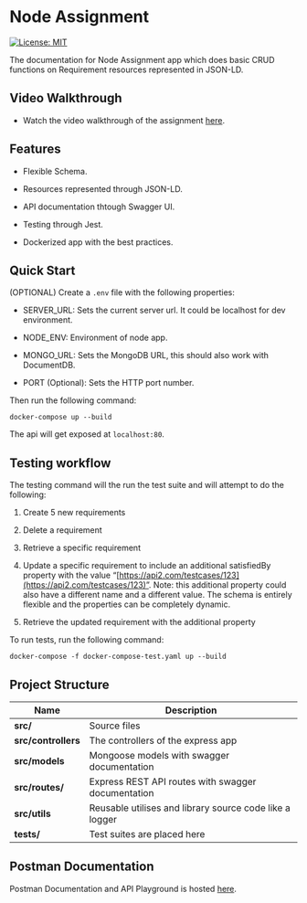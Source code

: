 # Node Assignment

[![License: MIT](https://img.shields.io/badge/License-MIT-yellow.svg)](https://opensource.org/licenses/MIT)

The documentation for Node Assignment app which does basic CRUD functions on Requirement resources represented in JSON-LD.

## Video Walkthrough

- Watch the video walkthrough of the assignment [here](https://www.loom.com/share/525b5b4b197b4e559b378467973dfee0).

## Features

- Flexible Schema.

- Resources represented through JSON-LD.

- API documentation thtough Swagger UI.

- Testing through Jest.

- Dockerized app with the best practices.

## Quick Start

(OPTIONAL) Create a `.env` file with the following properties:

- SERVER_URL: Sets the current server url. It could be localhost for dev environment.

- NODE_ENV: Environment of node app.

- MONGO_URL: Sets the MongoDB URL, this should also work with DocumentDB.

- PORT (Optional): Sets the HTTP port number.

Then run the following command:

`docker-compose up --build`

The api will get exposed at `localhost:80`.

## Testing workflow

The testing command will the run the test suite and will attempt to do the following:

1. Create 5 new requirements

2. Delete a requirement

3. Retrieve a specific requirement

4. Update a specific requirement to include an additional satisfiedBy property with the value “[https://api2.com/testcases/123](https://api2.com/testcases/123)”. Note: this additional property could also have a different name and a different value. The schema is entirely flexible and the properties can be completely dynamic.

5. Retrieve the updated requirement with the additional property

To run tests, run the following command:

`docker-compose -f docker-compose-test.yaml up --build`

## Project Structure

| Name                | Description                                             |
| ------------------- | ------------------------------------------------------- |
| **src/**            | Source files                                            |
| **src/controllers** | The controllers of the express app                      |
| **src/models**      | Mongoose models with swagger documentation              |
| **src/routes/**     | Express REST API routes with swagger documentation      |
| **src/utils**       | Reusable utilises and library source code like a logger |
| **tests/**          | Test suites are placed here                             |

## Postman Documentation

Postman Documentation and API Playground is hosted [here](https://documenter.getpostman.com/view/18809944/UyrHeYkt).
